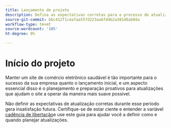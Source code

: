 ```yaml
---
title: Lançamento de projeto
description: Defina as expectativas corretas para o processo de atualização com os participantes do projeto do Adobe Commerce ou Magento Open Source.
source-git-commit: bbc412f1ceafaa557d223aabfd4b2a381d6ab04a
workflow-type: tm+mt
source-wordcount: '105'
ht-degree: 0%

---
```



# Início do projeto

Manter um site de comércio eletrônico saudável é tão importante para o sucesso da sua empresa quanto o lançamento inicial, e um aspecto essencial disso é o planejamento e preparação proativos para atualizações que ajudam o site a operar da maneira mais suave possível.

Não definir as expectativas de atualização corretas durante esse período gera insatisfação futura. Certifique-se de estar ciente e entender a variável [cadência de libertação](https://devdocs.magento.com/release/)e use este guia para ajudar você a definir como e quando planejar atualizações.
